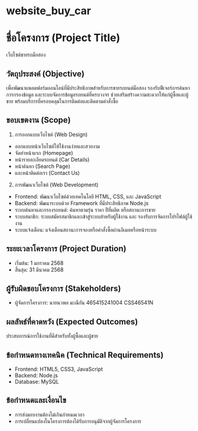 # website_buy_car
# ชื่อโครงการ (Project Title)
เว็บไซต์ขายรถมือสอง
## วัตถุประสงค์ (Objective)
เพื่อพัฒนาแพลตฟอร์มออนไลน์ที่มีประสิทธิภาพสำหรับการขายรถยนต์มือสอง รองรับฟีเจอร์การค้นหา การกรองข้อมูล และระบบจัดการข้อมูลรถยนต์ที่ครบวงจร ช่วยเสริมสร้างความสะดวกให้แก่ผู้ซื้อและผู้ขาย พร้อมบริการที่ครอบคลุมในการติดต่อและติดตามคำสั่งซื้อ
## ขอบเขตงาน (Scope)
1. การออกแบบเว็บไซต์ (Web Design)
* ออกแบบหน้าเว็บไซต์ให้ใช้งานง่ายและสวยงาม
* จัดทำหน้าแรก (Homepage)
* หน้ารายละเอียดรถยนต์ (Car Details)
* หน้าค้นหา (Search Page)
* และหน้าติดต่อเรา (Contact Us)
2. การพัฒนาเว็บไซต์ (Web Development)
* Frontend: พัฒนาเว็บไซต์ด้วยเทคโนโลยี HTML, CSS, และ JavaScript
* Backend: พัฒนาระบบด้วย Framework ที่มีประสิทธิภาพ Node.js
* ระบบค้นหาและกรองรถยนต์: ค้นหาตามรุ่น ราคา ปีที่ผลิต หรือสถานะการขาย
* ระบบสมาชิก: ระบบสมัครสมาชิกและเข้าสู่ระบบสำหรับผู้ใช้งาน และ รองรับการจัดการโปรไฟล์ผู้ใช้งาน
* ระบบแจ้งเตือน: แจ้งเตือนสถานะการจองหรือคำสั่งซื้อผ่านอีเมลหรือหน้าระบบ
## ระยะเวลาโครงการ (Project Duration)
* เริ่มต้น: 1 มกราคม 2568
* สิ้นสุด: 31 มีนาคม 2568
## ผู้รับผิดชอบโครงการ (Stakeholders)
* ผู้จัดการโครงการ: นายนวพล มะณีกัน 465415241004 CSS46541N
## ผลลัพธ์ที่คาดหวัง (Expected Outcomes)
ประสบการณ์การใช้งานที่ดีสำหรับทั้งผู้ซื้อและผู้ขาย
## ข้อกำหนดทางเทคนิค (Technical Requirements)
* Frontend: HTML5, CSS3, JavaScript
* Backend: Node.js
* Database: MySQL
## ข้อกำหนดและเงื่อนไข
* การส่งมอบงานต้องไม่เกินกำหนดเวลา
* การเปลี่ยนแปลงในโครงการต้องได้รับการอนุมัติจากผู้จัดการโครงการ
